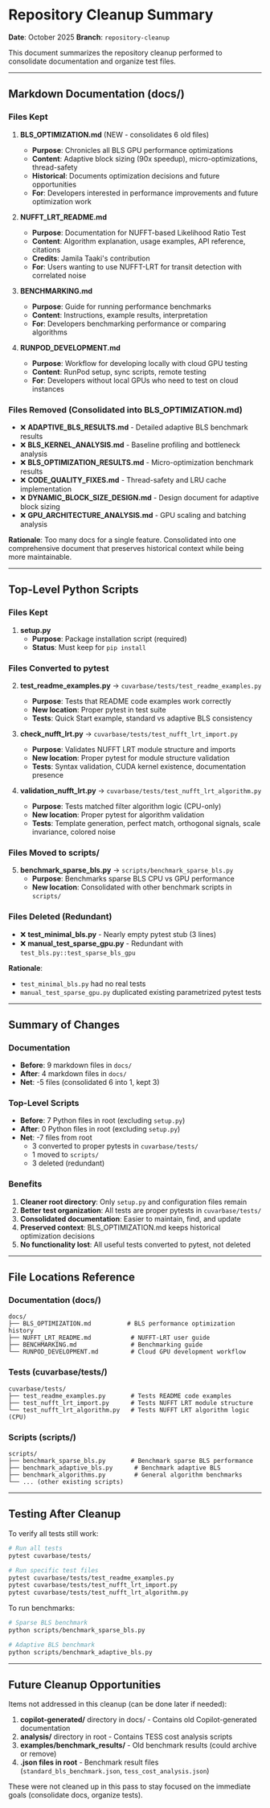 # Repository Cleanup Summary

**Date**: October 2025
**Branch**: `repository-cleanup`

This document summarizes the repository cleanup performed to consolidate documentation and organize test files.

---

## Markdown Documentation (docs/)

### Files Kept

1. **BLS_OPTIMIZATION.md** (NEW - consolidates 6 old files)
   - **Purpose**: Chronicles all BLS GPU performance optimizations
   - **Content**: Adaptive block sizing (90x speedup), micro-optimizations, thread-safety
   - **Historical**: Documents optimization decisions and future opportunities
   - **For**: Developers interested in performance improvements and future optimization work

2. **NUFFT_LRT_README.md**
   - **Purpose**: Documentation for NUFFT-based Likelihood Ratio Test
   - **Content**: Algorithm explanation, usage examples, API reference, citations
   - **Credits**: Jamila Taaki's contribution
   - **For**: Users wanting to use NUFFT-LRT for transit detection with correlated noise

3. **BENCHMARKING.md**
   - **Purpose**: Guide for running performance benchmarks
   - **Content**: Instructions, example results, interpretation
   - **For**: Developers benchmarking performance or comparing algorithms

4. **RUNPOD_DEVELOPMENT.md**
   - **Purpose**: Workflow for developing locally with cloud GPU testing
   - **Content**: RunPod setup, sync scripts, remote testing
   - **For**: Developers without local GPUs who need to test on cloud instances

### Files Removed (Consolidated into BLS_OPTIMIZATION.md)

- ❌ **ADAPTIVE_BLS_RESULTS.md** - Detailed adaptive BLS benchmark results
- ❌ **BLS_KERNEL_ANALYSIS.md** - Baseline profiling and bottleneck analysis
- ❌ **BLS_OPTIMIZATION_RESULTS.md** - Micro-optimization benchmark results
- ❌ **CODE_QUALITY_FIXES.md** - Thread-safety and LRU cache implementation
- ❌ **DYNAMIC_BLOCK_SIZE_DESIGN.md** - Design document for adaptive block sizing
- ❌ **GPU_ARCHITECTURE_ANALYSIS.md** - GPU scaling and batching analysis

**Rationale**: Too many docs for a single feature. Consolidated into one comprehensive document that preserves historical context while being more maintainable.

---

## Top-Level Python Scripts

### Files Kept

1. **setup.py**
   - **Purpose**: Package installation script (required)
   - **Status**: Must keep for `pip install`

### Files Converted to pytest

2. **test_readme_examples.py** → `cuvarbase/tests/test_readme_examples.py`
   - **Purpose**: Tests that README code examples work correctly
   - **New location**: Proper pytest in test suite
   - **Tests**: Quick Start example, standard vs adaptive BLS consistency

3. **check_nufft_lrt.py** → `cuvarbase/tests/test_nufft_lrt_import.py`
   - **Purpose**: Validates NUFFT LRT module structure and imports
   - **New location**: Proper pytest for module structure validation
   - **Tests**: Syntax validation, CUDA kernel existence, documentation presence

4. **validation_nufft_lrt.py** → `cuvarbase/tests/test_nufft_lrt_algorithm.py`
   - **Purpose**: Tests matched filter algorithm logic (CPU-only)
   - **New location**: Proper pytest for algorithm validation
   - **Tests**: Template generation, perfect match, orthogonal signals, scale invariance, colored noise

### Files Moved to scripts/

5. **benchmark_sparse_bls.py** → `scripts/benchmark_sparse_bls.py`
   - **Purpose**: Benchmarks sparse BLS CPU vs GPU performance
   - **New location**: Consolidated with other benchmark scripts in `scripts/`

### Files Deleted (Redundant)

- ❌ **test_minimal_bls.py** - Nearly empty pytest stub (3 lines)
- ❌ **manual_test_sparse_gpu.py** - Redundant with `test_bls.py::test_sparse_bls_gpu`

**Rationale**:
- `test_minimal_bls.py` had no real tests
- `manual_test_sparse_gpu.py` duplicated existing parametrized pytest tests

---

## Summary of Changes

### Documentation
- **Before**: 9 markdown files in `docs/`
- **After**: 4 markdown files in `docs/`
- **Net**: -5 files (consolidated 6 into 1, kept 3)

### Top-Level Scripts
- **Before**: 7 Python files in root (excluding `setup.py`)
- **After**: 0 Python files in root (excluding `setup.py`)
- **Net**: -7 files from root
  - 3 converted to proper pytests in `cuvarbase/tests/`
  - 1 moved to `scripts/`
  - 3 deleted (redundant)

### Benefits
1. **Cleaner root directory**: Only `setup.py` and configuration files remain
2. **Better test organization**: All tests are proper pytests in `cuvarbase/tests/`
3. **Consolidated documentation**: Easier to maintain, find, and update
4. **Preserved context**: BLS_OPTIMIZATION.md keeps historical optimization decisions
5. **No functionality lost**: All useful tests converted to pytest, not deleted

---

## File Locations Reference

### Documentation (docs/)
```
docs/
├── BLS_OPTIMIZATION.md          # BLS performance optimization history
├── NUFFT_LRT_README.md           # NUFFT-LRT user guide
├── BENCHMARKING.md               # Benchmarking guide
└── RUNPOD_DEVELOPMENT.md         # Cloud GPU development workflow
```

### Tests (cuvarbase/tests/)
```
cuvarbase/tests/
├── test_readme_examples.py       # Tests README code examples
├── test_nufft_lrt_import.py      # Tests NUFFT LRT module structure
└── test_nufft_lrt_algorithm.py   # Tests NUFFT LRT algorithm logic (CPU)
```

### Scripts (scripts/)
```
scripts/
├── benchmark_sparse_bls.py       # Benchmark sparse BLS performance
├── benchmark_adaptive_bls.py      # Benchmark adaptive BLS
├── benchmark_algorithms.py        # General algorithm benchmarks
└── ... (other existing scripts)
```

---

## Testing After Cleanup

To verify all tests still work:

```bash
# Run all tests
pytest cuvarbase/tests/

# Run specific test files
pytest cuvarbase/tests/test_readme_examples.py
pytest cuvarbase/tests/test_nufft_lrt_import.py
pytest cuvarbase/tests/test_nufft_lrt_algorithm.py
```

To run benchmarks:

```bash
# Sparse BLS benchmark
python scripts/benchmark_sparse_bls.py

# Adaptive BLS benchmark
python scripts/benchmark_adaptive_bls.py
```

---

## Future Cleanup Opportunities

Items not addressed in this cleanup (can be done later if needed):

1. **copilot-generated/** directory in docs/ - Contains old Copilot-generated documentation
2. **analysis/** directory in root - Contains TESS cost analysis scripts
3. **examples/benchmark_results/** - Old benchmark results (could archive or remove)
4. **.json files in root** - Benchmark result files (`standard_bls_benchmark.json`, `tess_cost_analysis.json`)

These were not cleaned up in this pass to stay focused on the immediate goals (consolidate docs, organize tests).
